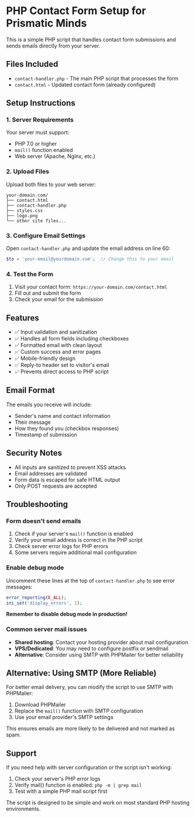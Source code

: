 # PHP Contact Form Setup for Prismatic Minds

This is a simple PHP script that handles contact form submissions and sends emails directly from your server.

## Files Included

- `contact-handler.php` - The main PHP script that processes the form
- `contact.html` - Updated contact form (already configured)

## Setup Instructions

### 1. Server Requirements

Your server must support:
- PHP 7.0 or higher
- `mail()` function enabled
- Web server (Apache, Nginx, etc.)

### 2. Upload Files

Upload both files to your web server:
```
your-domain.com/
├── contact.html
├── contact-handler.php
├── styles.css
├── logo.png
└── other site files...
```

### 3. Configure Email Settings

Open `contact-handler.php` and update the email address on line 60:

```php
$to = 'your-email@yourdomain.com';  // Change this to your email
```

### 4. Test the Form

1. Visit your contact form: `https://your-domain.com/contact.html`
2. Fill out and submit the form
3. Check your email for the submission

## Features

- ✅ Input validation and sanitization
- ✅ Handles all form fields including checkboxes
- ✅ Formatted email with clean layout
- ✅ Custom success and error pages
- ✅ Mobile-friendly design
- ✅ Reply-to header set to visitor's email
- ✅ Prevents direct access to PHP script

## Email Format

The emails you receive will include:
- Sender's name and contact information
- Their message
- How they found you (checkbox responses)
- Timestamp of submission

## Security Notes

- All inputs are sanitized to prevent XSS attacks
- Email addresses are validated
- Form data is escaped for safe HTML output
- Only POST requests are accepted

## Troubleshooting

### Form doesn't send emails
1. Check if your server's `mail()` function is enabled
2. Verify your email address is correct in the PHP script
3. Check server error logs for PHP errors
4. Some servers require additional mail configuration

### Enable debug mode
Uncomment these lines at the top of `contact-handler.php` to see error messages:
```php
error_reporting(E_ALL);
ini_set('display_errors', 1);
```

**Remember to disable debug mode in production!**

### Common server mail issues
- **Shared hosting**: Contact your hosting provider about mail configuration
- **VPS/Dedicated**: You may need to configure postfix or sendmail
- **Alternative**: Consider using SMTP with PHPMailer for better reliability

## Alternative: Using SMTP (More Reliable)

For better email delivery, you can modify the script to use SMTP with PHPMailer:

1. Download PHPMailer
2. Replace the `mail()` function with SMTP configuration
3. Use your email provider's SMTP settings

This ensures emails are more likely to be delivered and not marked as spam.

## Support

If you need help with server configuration or the script isn't working:
1. Check your server's PHP error logs
2. Verify mail() function is enabled: `php -m | grep mail`
3. Test with a simple PHP mail script first

The script is designed to be simple and work on most standard PHP hosting environments. 